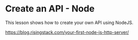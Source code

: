 # Create an API - Node

This lesson shows how to create your own API using NodeJS.

https://blog.risingstack.com/your-first-node-js-http-server/

